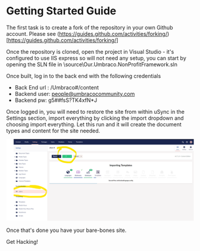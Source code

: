 # Getting Started Guide

The first task is to create a fork of the repository in your own Github account. Please see (https://guides.github.com/activities/forking/)[https://guides.github.com/activities/forking/]

Once the repository is cloned, open the project in Visual Studio - it's configured to use IIS express so will not need any setup, you can start by opening the SLN file in \source\Our.Umbraco.NonProfitFramework.sln

Once built, log in to the back end with the following credentials

 - Back End url : /Umbraco#/content
 - Backend user: people@umbracocommunity.com
 - Backend pw: g5##fsS?TK4xfN*J

Once logged in, you will need to restore the site from within uSync in the Settings section, import everything by clicking the import dropdown and choosing import everything. Let this run and it will create the document types and content for the site needed.

![Import content](/docs/img/getting-started-uSync.png)

Once that's done you have your bare-bones site. 

Get Hacking!
